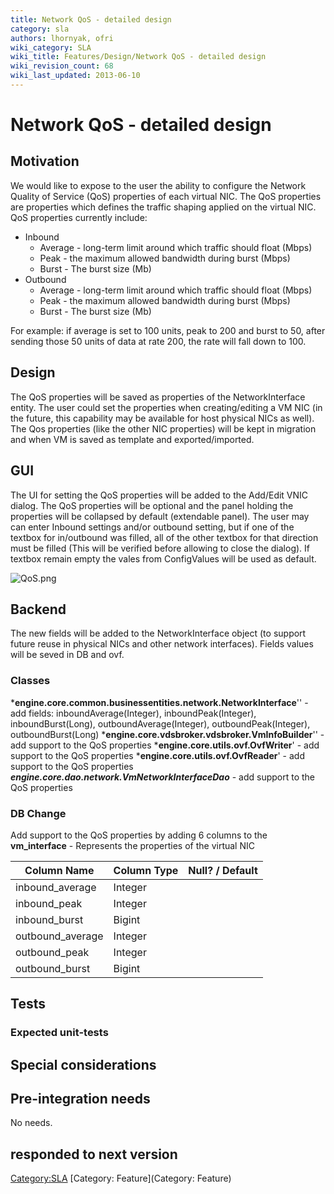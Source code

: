 ```yaml
---
title: Network QoS - detailed design
category: sla
authors: lhornyak, ofri
wiki_category: SLA
wiki_title: Features/Design/Network QoS - detailed design
wiki_revision_count: 68
wiki_last_updated: 2013-06-10
---
```


# Network QoS - detailed design

## Motivation

We would like to expose to the user the ability to configure the Network Quality of Service (QoS) properties of each virtual NIC. The QoS properties are properties which defines the traffic shaping applied on the virtual NIC. QoS properties currently include:

*   Inbound
    -   Average - long-term limit around which traffic should float (Mbps)
    -   Peak - the maximum allowed bandwidth during burst (Mbps)
    -   Burst - The burst size (Mb)
*   Outbound
    -   Average - long-term limit around which traffic should float (Mbps)
    -   Peak - the maximum allowed bandwidth during burst (Mbps)
    -   Burst - The burst size (Mb)

For example: if average is set to 100 units, peak to 200 and burst to 50, after sending those 50 units of data at rate 200, the rate will fall down to 100.

## Design

The QoS properties will be saved as properties of the NetworkInterface entity. The user could set the properties when creating/editing a VM NIC (in the future, this capability may be available for host physical NICs as well). The Qos properties (like the other NIC properties) will be kept in migration and when VM is saved as template and exported/imported.

## GUI

The UI for setting the QoS properties will be added to the Add/Edit VNIC dialog. The QoS properties will be optional and the panel holding the properties will be collapsed by default (extendable panel). The user may can enter Inbound settings and/or outbound setting, but if one of the textbox for in/outbound was filled, all of the other textbox for that direction must be filled (This will be verified before allowing to close the dialog). If textbox remain empty the vales from ConfigValues will be used as default.

![](QoS.png "QoS.png")

## Backend

The new fields will be added to the NetworkInterface object (to support future reuse in physical NICs and other network interfaces). Fields values will be seved in DB and ovf.

### Classes

***engine.core.common.businessentities.network.NetworkInterface**'' - add fields: inboundAverage(Integer), inboundPeak(Integer), inboundBurst(Long), outboundAverage(Integer), outboundPeak(Integer), outboundBurst(Long)
***engine.core.vdsbroker.vdsbroker.VmInfoBuilder**'' - add support to the QoS properties
***engine.core.utils.ovf.OvfWriter**' - add support to the QoS properties
***engine.core.utils.ovf.OvfReader**' - add support to the QoS properties
***engine.core.dao.network.VmNetworkInterfaceDao*** - add support to the QoS properties

### DB Change

Add support to the QoS properties by adding 6 columns to the **vm_interface** - Represents the properties of the virtual NIC

| Column Name       | Column Type | Null? / Default |
|-------------------|-------------|-----------------|
| inbound_average  | Integer     |                 |
| inbound_peak     | Integer     |                 |
| inbound_burst    | Bigint      |                 |
| outbound_average | Integer     |                 |
| outbound_peak    | Integer     |                 |
| outbound_burst   | Bigint      |                 |

## Tests

### Expected unit-tests

## Special considerations

## Pre-integration needs

No needs.

## responded to next version

<Category:SLA> [Category: Feature](Category: Feature)
